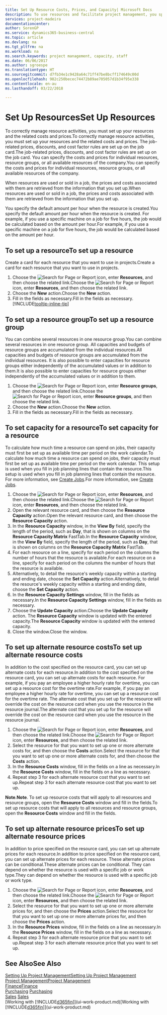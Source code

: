 ```yaml
---
title: Set Up Resource Costs, Prices, and Capacity| Microsoft Docs
description: To use resources and facilitate project management, you specify costs and prices for individual resources or resource groups, and set the resource capacity.
services: project-madeira
documentationcenter: 
author: SorenGP
ms.service: dynamics365-business-central
ms.topic: article
ms.devlang: na
ms.tgt_pltfrm: na
ms.workload: na
ms.search.keywords: project management, capacity, staff
ms.date: 06/06/2017
ms.author: sgroespe
ms.translationtype: HT
ms.sourcegitcommit: d7fb34e1c9428a64c71ff47be8bcff174649c00d
ms.openlocfilehash: 982c250becec74472b89ae705057d1b34f95e338
ms.contentlocale: en-au
ms.lasthandoff: 03/22/2018

---
```

# <a name="set-up-resources"></a><span data-ttu-id="a0079-103">Set Up Resources</span><span class="sxs-lookup"><span data-stu-id="a0079-103">Set Up Resources</span></span>
<span data-ttu-id="a0079-104">To correctly manage resource activities, you must set up your resources and the related costs and prices.</span><span class="sxs-lookup"><span data-stu-id="a0079-104">To correctly manage resource activities, you must set up your resources and the related costs and prices.</span></span> <span data-ttu-id="a0079-105">The job-related prices, discounts, and cost factor rules are set up on the job card.</span><span class="sxs-lookup"><span data-stu-id="a0079-105">The job-related prices, discounts, and cost factor rules are set up on the job card.</span></span> <span data-ttu-id="a0079-106">You can specify the costs and prices for individual resources, resource groups, or all available resources of the company.</span><span class="sxs-lookup"><span data-stu-id="a0079-106">You can specify the costs and prices for individual resources, resource groups, or all available resources of the company.</span></span>

<span data-ttu-id="a0079-107">When resources are used or sold in a job, the prices and costs associated with them are retrieved from the information that you set up.</span><span class="sxs-lookup"><span data-stu-id="a0079-107">When resources are used or sold in a job, the prices and costs associated with them are retrieved from the information that you set up.</span></span>

<span data-ttu-id="a0079-108">You specify the default amount per hour when the resource is created.</span><span class="sxs-lookup"><span data-stu-id="a0079-108">You specify the default amount per hour when the resource is created.</span></span> <span data-ttu-id="a0079-109">For example, if you use a specific machine on a job for five hours, the job would be calculated based on the amount per hour.</span><span class="sxs-lookup"><span data-stu-id="a0079-109">For example, if you use a specific machine on a job for five hours, the job would be calculated based on the amount per hour.</span></span>

## <a name="to-set-up-a-resource"></a><span data-ttu-id="a0079-110">To set up a resource</span><span class="sxs-lookup"><span data-stu-id="a0079-110">To set up a resource</span></span>
<span data-ttu-id="a0079-111">Create a card for each resource that you want to use in projects.</span><span class="sxs-lookup"><span data-stu-id="a0079-111">Create a card for each resource that you want to use in projects.</span></span>

1. <span data-ttu-id="a0079-112">Choose the ![Search for Page or Report](media/ui-search/search_small.png "Search for Page or Report icon") icon, enter **Resources**, and then choose the related link.</span><span class="sxs-lookup"><span data-stu-id="a0079-112">Choose the ![Search for Page or Report](media/ui-search/search_small.png "Search for Page or Report icon") icon, enter **Resources**, and then choose the related link.</span></span>
2. <span data-ttu-id="a0079-113">Choose the **New** action.</span><span class="sxs-lookup"><span data-stu-id="a0079-113">Choose the **New** action.</span></span>
3. <span data-ttu-id="a0079-114">Fill in the fields as necessary.</span><span class="sxs-lookup"><span data-stu-id="a0079-114">Fill in the fields as necessary.</span></span> [!INCLUDE[tooltip-inline-tip](includes/tooltip-inline-tip_md.md)]  

## <a name="to-set-up-a-resource-group"></a><span data-ttu-id="a0079-115">To set up a resource group</span><span class="sxs-lookup"><span data-stu-id="a0079-115">To set up a resource group</span></span>
<span data-ttu-id="a0079-116">You can combine several resources in one resource group.</span><span class="sxs-lookup"><span data-stu-id="a0079-116">You can combine several resources in one resource group.</span></span> <span data-ttu-id="a0079-117">All capacities and budgets of resource groups are accumulated from the individual resources.</span><span class="sxs-lookup"><span data-stu-id="a0079-117">All capacities and budgets of resource groups are accumulated from the individual resources.</span></span> <span data-ttu-id="a0079-118">It is also possible to enter capacities for resource groups either independently of the accumulated values or in addition to them.</span><span class="sxs-lookup"><span data-stu-id="a0079-118">It is also possible to enter capacities for resource groups either independently of the accumulated values or in addition to them.</span></span>

1. <span data-ttu-id="a0079-119">Choose the ![Search for Page or Report](media/ui-search/search_small.png "Search for Page or Report icon") icon, enter **Resource groups**, and then choose the related link.</span><span class="sxs-lookup"><span data-stu-id="a0079-119">Choose the ![Search for Page or Report](media/ui-search/search_small.png "Search for Page or Report icon") icon, enter **Resource groups**, and then choose the related link.</span></span>
2. <span data-ttu-id="a0079-120">Choose the **New** action.</span><span class="sxs-lookup"><span data-stu-id="a0079-120">Choose the **New** action.</span></span>
3. <span data-ttu-id="a0079-121">Fill in the fields as necessary.</span><span class="sxs-lookup"><span data-stu-id="a0079-121">Fill in the fields as necessary.</span></span>

## <a name="to-set-capacity-for-a-resource"></a><span data-ttu-id="a0079-122">To set capacity for a resource</span><span class="sxs-lookup"><span data-stu-id="a0079-122">To set capacity for a resource</span></span>
<span data-ttu-id="a0079-123">To calculate how much time a resource can spend on jobs, their capacity must first be set up as available time per period on the work calendar.</span><span class="sxs-lookup"><span data-stu-id="a0079-123">To calculate how much time a resource can spend on jobs, their capacity must first be set up as available time per period on the work calendar.</span></span> <span data-ttu-id="a0079-124">This setup is used when you fill in job planning lines that contain the resource.</span><span class="sxs-lookup"><span data-stu-id="a0079-124">This setup is used when you fill in job planning lines that contain the resource.</span></span> <span data-ttu-id="a0079-125">For more information, see [Create Jobs](projects-how-create-jobs.md).</span><span class="sxs-lookup"><span data-stu-id="a0079-125">For more information, see [Create Jobs](projects-how-create-jobs.md).</span></span>

1. <span data-ttu-id="a0079-126">Choose the ![Search for Page or Report](media/ui-search/search_small.png "Search for Page or Report icon") icon, enter **Resources**, and then choose the related link.</span><span class="sxs-lookup"><span data-stu-id="a0079-126">Choose the ![Search for Page or Report](media/ui-search/search_small.png "Search for Page or Report icon") icon, enter **Resources**, and then choose the related link.</span></span>
2. <span data-ttu-id="a0079-127">Open the relevant resource card, and then choose the **Resource Capacity** action.</span><span class="sxs-lookup"><span data-stu-id="a0079-127">Open the relevant resource card, and then choose the **Resource Capacity** action.</span></span>
3. <span data-ttu-id="a0079-128">In the **Resource Capacity** window, in the **View By** field, specify the length of the period, such as **Day**, that is shown on columns on the **Resource Capacity Matrix** FastTab.</span><span class="sxs-lookup"><span data-stu-id="a0079-128">In the **Resource Capacity** window, in the **View By** field, specify the length of the period, such as **Day**, that is shown on columns on the **Resource Capacity Matrix** FastTab.</span></span>
4. <span data-ttu-id="a0079-129">For each resource on a line, specify for each period on the columns the number of hours that the resource is available.</span><span class="sxs-lookup"><span data-stu-id="a0079-129">For each resource on a line, specify for each period on the columns the number of hours that the resource is available.</span></span>
5. <span data-ttu-id="a0079-130">Alternatively, to detail the resource's weekly capacity within a starting and ending date, choose the **Set Capacity** action.</span><span class="sxs-lookup"><span data-stu-id="a0079-130">Alternatively, to detail the resource's weekly capacity within a starting and ending date, choose the **Set Capacity** action.</span></span>
6. <span data-ttu-id="a0079-131">In the **Resource Capacity Settings** window, fill in the fields as necessary.</span><span class="sxs-lookup"><span data-stu-id="a0079-131">In the **Resource Capacity Settings** window, fill in the fields as necessary.</span></span>
7. <span data-ttu-id="a0079-132">Choose the **Update Capacity** action.</span><span class="sxs-lookup"><span data-stu-id="a0079-132">Choose the **Update Capacity** action.</span></span> <span data-ttu-id="a0079-133">The **Resource Capacity** window is updated with the entered capacity.</span><span class="sxs-lookup"><span data-stu-id="a0079-133">The **Resource Capacity** window is updated with the entered capacity.</span></span>
8. <span data-ttu-id="a0079-134">Close the window.</span><span class="sxs-lookup"><span data-stu-id="a0079-134">Close the window.</span></span>

## <a name="to-set-up-alternate-resource-costs"></a><span data-ttu-id="a0079-135">To set up alternate resource costs</span><span class="sxs-lookup"><span data-stu-id="a0079-135">To set up alternate resource costs</span></span>
<span data-ttu-id="a0079-136">In addition to the cost specified on the resource card, you can set up alternate costs for each resource.</span><span class="sxs-lookup"><span data-stu-id="a0079-136">In addition to the cost specified on the resource card, you can set up alternate costs for each resource.</span></span> <span data-ttu-id="a0079-137">For example, if you pay an employee a higher hourly rate for overtime, you can set up a resource cost for the overtime rate.</span><span class="sxs-lookup"><span data-stu-id="a0079-137">For example, if you pay an employee a higher hourly rate for overtime, you can set up a resource cost for the overtime rate.</span></span> <span data-ttu-id="a0079-138">The alternate cost that you set up for the resource will override the cost on the resource card when you use the resource in the resource journal.</span><span class="sxs-lookup"><span data-stu-id="a0079-138">The alternate cost that you set up for the resource will override the cost on the resource card when you use the resource in the resource journal.</span></span>

1. <span data-ttu-id="a0079-139">Choose the ![Search for Page or Report](media/ui-search/search_small.png "Search for Page or Report icon") icon, enter **Resources**, and then choose the related link.</span><span class="sxs-lookup"><span data-stu-id="a0079-139">Choose the ![Search for Page or Report](media/ui-search/search_small.png "Search for Page or Report icon") icon, enter **Resources**, and then choose the related link.</span></span>  
2. <span data-ttu-id="a0079-140">Select the resource for that you want to set up one or more alternate costs for, and then choose the **Costs** action.</span><span class="sxs-lookup"><span data-stu-id="a0079-140">Select the resource for that you want to set up one or more alternate costs for, and then choose the **Costs** action.</span></span>  
3. <span data-ttu-id="a0079-141">In the **Resource Costs** window, fill in the fields on a line as necessary.</span><span class="sxs-lookup"><span data-stu-id="a0079-141">In the **Resource Costs** window, fill in the fields on a line as necessary.</span></span>  
4. <span data-ttu-id="a0079-142">Repeat step 3 for each alternate resource cost that you want to set up.</span><span class="sxs-lookup"><span data-stu-id="a0079-142">Repeat step 3 for each alternate resource cost that you want to set up.</span></span>

<span data-ttu-id="a0079-143">**Note**.</span><span class="sxs-lookup"><span data-stu-id="a0079-143">**Note**.</span></span> <span data-ttu-id="a0079-144">To set up resource costs that will apply to all resources and resource groups, open the **Resource Costs** window and fill in the fields.</span><span class="sxs-lookup"><span data-stu-id="a0079-144">To set up resource costs that will apply to all resources and resource groups, open the **Resource Costs** window and fill in the fields.</span></span>

## <a name="to-set-up-alternate-resource-prices"></a><span data-ttu-id="a0079-145">To set up alternate resource prices</span><span class="sxs-lookup"><span data-stu-id="a0079-145">To set up alternate resource prices</span></span>
<span data-ttu-id="a0079-146">In addition to price specified on the resource card, you can set up alternate prices for each resource.</span><span class="sxs-lookup"><span data-stu-id="a0079-146">In addition to price specified on the resource card, you can set up alternate prices for each resource.</span></span> <span data-ttu-id="a0079-147">These alternate prices can be conditional.</span><span class="sxs-lookup"><span data-stu-id="a0079-147">These alternate prices can be conditional.</span></span> <span data-ttu-id="a0079-148">They can depend on whether the resource is used with a specific job or work type.</span><span class="sxs-lookup"><span data-stu-id="a0079-148">They can depend on whether the resource is used with a specific job or work type.</span></span>

1. <span data-ttu-id="a0079-149">Choose the ![Search for Page or Report](media/ui-search/search_small.png "Search for Page or Report icon") icon, enter **Resources**, and then choose the related link.</span><span class="sxs-lookup"><span data-stu-id="a0079-149">Choose the ![Search for Page or Report](media/ui-search/search_small.png "Search for Page or Report icon") icon, enter **Resources**, and then choose the related link.</span></span>
2. <span data-ttu-id="a0079-150">Select the resource for that you want to set up one or more alternate prices for, and then choose the **Prices** action.</span><span class="sxs-lookup"><span data-stu-id="a0079-150">Select the resource for that you want to set up one or more alternate prices for, and then choose the **Prices** action.</span></span>
3. <span data-ttu-id="a0079-151">In the **Resource Prices** window, fill in the fields on a line as necessary.</span><span class="sxs-lookup"><span data-stu-id="a0079-151">In the **Resource Prices** window, fill in the fields on a line as necessary.</span></span>
4. <span data-ttu-id="a0079-152">Repeat step 3 for each alternate resource price that you want to set up.</span><span class="sxs-lookup"><span data-stu-id="a0079-152">Repeat step 3 for each alternate resource price that you want to set up.</span></span>

## <a name="see-also"></a><span data-ttu-id="a0079-153">See Also</span><span class="sxs-lookup"><span data-stu-id="a0079-153">See Also</span></span>
[<span data-ttu-id="a0079-154">Setting Up Project Management</span><span class="sxs-lookup"><span data-stu-id="a0079-154">Setting Up Project Management</span></span>](projects-setup-projects.md)  
[<span data-ttu-id="a0079-155">Project Management</span><span class="sxs-lookup"><span data-stu-id="a0079-155">Project Management</span></span>](projects-manage-projects.md)  
[<span data-ttu-id="a0079-156">Finance</span><span class="sxs-lookup"><span data-stu-id="a0079-156">Finance</span></span>](finance.md)  
<span data-ttu-id="a0079-157">[Purchasing](purchasing-manage-purchasing.md)       </span><span class="sxs-lookup"><span data-stu-id="a0079-157">[Purchasing](purchasing-manage-purchasing.md)       </span></span>  
<span data-ttu-id="a0079-158">[Sales](sales-manage-sales.md)    </span><span class="sxs-lookup"><span data-stu-id="a0079-158">[Sales](sales-manage-sales.md)    </span></span>  
<span data-ttu-id="a0079-159">[Working with [!INCLUDE[d365fin](includes/d365fin_md.md)]](ui-work-product.md)</span><span class="sxs-lookup"><span data-stu-id="a0079-159">[Working with [!INCLUDE[d365fin](includes/d365fin_md.md)]](ui-work-product.md)</span></span>  

